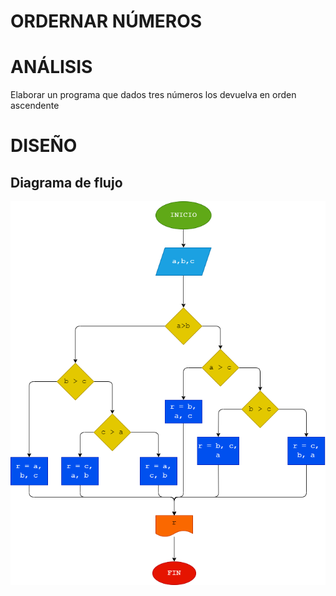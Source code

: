 # ORDERNAR NÚMEROS
# ANÁLISIS
Elaborar un programa que dados tres números los devuelva en orden ascendente

# DISEÑO
## Diagrama de flujo
![Diagrama de Flujo](diagrama.png "Diagrama de flujo")